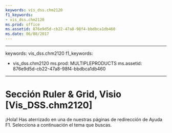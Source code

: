 ```yaml
---
keywords: vis_dss.chm2120
f1_keywords:
- vis_dss.chm2120
ms.prod: office
ms.assetid: 876e9d5d-cb22-47a8-98f4-bbdbca1db460
ms.date: 06/08/2017
---
```


---
keywords: vis_dss.chm2120
f1_keywords:
- vis_dss.chm2120
ms.prod: MULTIPLEPRODUCTS
ms.assetid: 876e9d5d-cb22-47a8-98f4-bbdbca1db460
---


# Sección Ruler &amp; Grid, Visio [Vis_DSS.chm2120]

¡Hola! Has aterrizado en una de nuestras páginas de redirección de Ayuda F1. Selecciona a continuación el tema que buscas.



